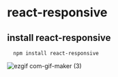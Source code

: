 # react-responsive

## install react-responsive
```
  npm install react-responsive
```

![ezgif com-gif-maker (3)](https://user-images.githubusercontent.com/58690483/126861546-acd24f0a-88a5-4fbf-9edf-11aa3bd4c493.gif)

